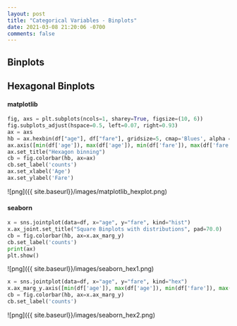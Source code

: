 ```yaml
---
layout: post
title: "Categorical Variables - Binplots"
date: 2021-03-08 21:20:06 -0700
comments: false
---
```


## Binplots

## Hexagonal Binplots

#### matplotlib


```python
fig, axs = plt.subplots(ncols=1, sharey=True, figsize=(10, 6))
fig.subplots_adjust(hspace=0.5, left=0.07, right=0.93)
ax = axs
hb = ax.hexbin(df["age"], df["fare"], gridsize=5, cmap='Blues', alpha = 0.9)
ax.axis([min(df['age']), max(df['age']), min(df['fare']), max(df['fare'])])
ax.set_title("Hexagon binning")
cb = fig.colorbar(hb, ax=ax)
cb.set_label('counts')
ax.set_xlabel('Age')
ax.set_ylabel('Fare')
```






![png]({{ site.baseurl}}/images/matplotlib_hexplot.png)


#### seaborn


```python
x = sns.jointplot(data=df, x="age", y="fare", kind="hist")
x.ax_joint.set_title("Square Binplots with distributions", pad=70.0)
cb = fig.colorbar(hb, ax=x.ax_marg_y)
cb.set_label('counts')
print(ax)
plt.show()
```




![png]({{ site.baseurl}}/images/seaborn_hex1.png)



```python
x = sns.jointplot(data=df, x="age", y="fare", kind="hex")
x.ax_marg_y.axis([min(df['age']), max(df['age']), min(df['fare']), max(df['fare'])])
cb = fig.colorbar(hb, ax=x.ax_marg_y)
cb.set_label('counts')
```


![png]({{ site.baseurl}}/images/seaborn_hex2.png)

